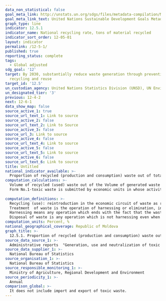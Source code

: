 ```yaml
---
data_non_statistical: false
goal_meta_link: http://unstats.un.org/sdgs/files/metadata-compilation/Metadata-Goal-12.pdf
goal_meta_link_text: United Nations Sustainable Development Goals Metadata (pdf 782kB)
graph_type: line
indicator: 12.5.1
indicator_name: National recycling rate, tons of material recycled
indicator_sort_order: 12-05-01
layout: indicator
permalink: /12-5-1/
published: true
reporting_status: complete
tags:
  - Global adjusted
sdg_goal: '12'
target: By 2030, substantially reduce waste generation through prevention, reduction,
  recycling and reuse
target_id: '12.5'
un_custodian_agency: United Nations Statistics Division (UNSD), UN Environment (UNEP)
un_designated_tier: '3'
previous: 12-4-2
next: 12-6-1
data_show_map: false
source_active_1: true
source_url_text_1: Link to source
source_active_2: false
source_url_text_2: Link to Source
source_active_3: false
source_url_3: Link to source
source_active_4: false
source_url_text_4: Link to source
source_active_5: false
source_url_text_5: Link to source
source_active_6: false
source_url_text_6: Link to source
title: Untitled
national_indicator_available: >-
  Proportion of recycled (production and consumption) waste out of total generated waste, %
computation_calculations: >-
  Volume of recycled (used) waste out of the Volume of generated waste X100<br> 
  Form No.1-toxic waste is submitted by economic units in whose activity toxic waste is generated, stored, used, and neutralised (liquidated). It does not include the import and export of toxic waste. <br> 
  
computation_definitions: >-
  Recycling (use): reintroduction in the economic circuit of waste as raw material, secondary material and their use after being processed as semi-manufactured, end products or energy.<br> 
  Treatment  of waste is the operation of harnessing or elimination, including the process of preparing prior to harnessing or elimination. <br> 
  Harnessing means any operation which ends with the fact that the waste serves for a useful purpose by replacing other materials which were used for a certain purpose or the fact that the waste is prepared so as it can serve the respective purpose in enterprises or in economy in general (annex 2 of the Law 209/2016 on Waste).<br> 
  Disposal of waste is any operation which is not harnessing even when one of its secondary consequences would be the recovery of substances or energy (Annex 1, Law 209/2016 on Waste). (according to the European Directive).
computation_units: Percent, %
national_geographical_coverage: Republic of Moldova
graph_title: >-
  12.5.1. Proportion of recycled (production and consumption) waste out of total generated waste, %
source_data_source_1: >-
  Administrative reports  "Generation, use and neutralization of toxic waste" and "Generation, use of waste"; statistical report "Sanitation of localities"
source_data_supplier_1: >-
  National Bureau of Statistics
source_organisation_1: >-
  National Bureau of Statistics
source_responsible_monitoring_1: >-
  Ministry of Agriculture, Regional Development and Environment
source_periodicity_1: >-
  Annual
comparison_global: >-
  It does not include import and export of toxic waste.
---
```

